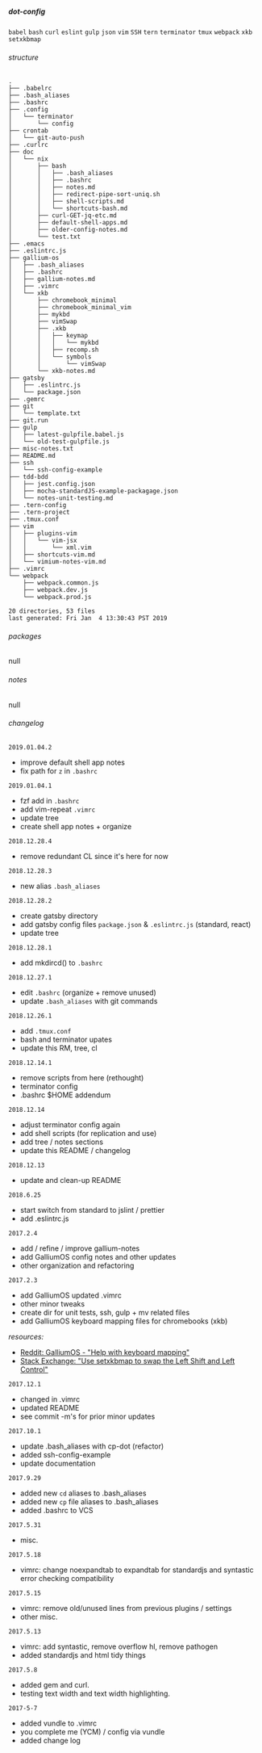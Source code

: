 ##### dot-config 
`babel`
`bash`
`curl`
`eslint`
`gulp`
`json`
`vim`
`SSH`
`tern` 
`terminator`
`tmux`
`webpack`
`xkb`
`setxkbmap`

###### structure
```
.
├── .babelrc
├── .bash_aliases
├── .bashrc
├── .config
│   └── terminator
│       └── config
├── crontab
│   └── git-auto-push
├── .curlrc
├── doc
│   └── nix
│       ├── bash
│       │   ├── .bash_aliases
│       │   ├── .bashrc
│       │   ├── notes.md
│       │   ├── redirect-pipe-sort-uniq.sh
│       │   ├── shell-scripts.md
│       │   └── shortcuts-bash.md
│       ├── curl-GET-jq-etc.md
│       ├── default-shell-apps.md
│       ├── older-config-notes.md
│       └── test.txt
├── .emacs
├── .eslintrc.js
├── gallium-os
│   ├── .bash_aliases
│   ├── .bashrc
│   ├── gallium-notes.md
│   ├── .vimrc
│   └── xkb
│       ├── chromebook_minimal
│       ├── chromebook_minimal_vim
│       ├── mykbd
│       ├── vimSwap
│       ├── .xkb
│       │   ├── keymap
│       │   │   └── mykbd
│       │   ├── recomp.sh
│       │   └── symbols
│       │       └── vimSwap
│       └── xkb-notes.md
├── gatsby
│   ├── .eslintrc.js
│   └── package.json
├── .gemrc
├── git
│   └── template.txt
├── git.run
├── gulp
│   ├── latest-gulpfile.babel.js
│   └── old-test-gulpfile.js
├── misc-notes.txt
├── README.md
├── ssh
│   └── ssh-config-example
├── tdd-bdd
│   ├── jest.config.json
│   ├── mocha-standardJS-example-packagage.json
│   └── notes-unit-testing.md
├── .tern-config
├── .tern-project
├── .tmux.conf
├── vim
│   ├── plugins-vim
│   │   └── vim-jsx
│   │       └── xml.vim
│   ├── shortcuts-vim.md
│   └── vimium-notes-vim.md
├── .vimrc
└── webpack
    ├── webpack.common.js
    ├── webpack.dev.js
    └── webpack.prod.js

20 directories, 53 files
last generated: Fri Jan  4 13:30:43 PST 2019
```
###### packages
null
###### notes
null
###### changelog
`2019.01.04.2`
  - improve default shell app notes
  - fix path for `z` in `.bashrc`


`2019.01.04.1`
  - fzf add in `.bashrc`
  - add vim-repeat `.vimrc`
  - update tree
  - create shell app notes + organize


`2018.12.28.4`
  - remove redundant CL since it's here for now


`2018.12.28.3`
  - new alias `.bash_aliases`


`2018.12.28.2`
  - create gatsby directory
  - add gatsby config files `package.json` & `.eslintrc.js` (standard, react)
  - update tree


`2018.12.28.1`
  - add mkdircd() to `.bashrc`


`2018.12.27.1`
  - edit `.bashrc` (organize + remove unused)
  - update `.bash_aliases` with git commands


`2018.12.26.1`
  - add `.tmux.conf`
  - bash and terminator upates 
  - update this RM, tree, cl


`2018.12.14.1`
  - remove scripts from here (rethought)
  - terminator config
  - .bashrc $HOME addendum


`2018.12.14`
  - adjust terminator config again
  - add shell scripts (for replication and use)
  - add tree / notes sections
  - update this README / changelog

`2018.12.13`
- update and clean-up README

`2018.6.25`
- start switch from standard to jslint / prettier
- add .eslintrc.js

`2017.2.4`
- add / refine / improve gallium-notes
- add GalliumOS config notes and other updates
- other organization and refactoring

`2017.2.3`
- add GalliumOS updated .vimrc
- other minor tweaks
- create dir for unit tests, ssh, gulp + mv related files
- add GalliumOS keyboard mapping files for chromebooks (xkb)

*resources:*

- [Reddit: GalliumOS - "Help with keyboard mapping"](https://www.reddit.com/r/GalliumOS/comments/7fj1wl/help_with_keyboard_mapping/)
- [Stack Exchange: "Use setxkbmap to swap the Left Shift and Left Control"](https://unix.stackexchange.com/questions/65507/use-setxkbmap-to-swap-the-left-shift-and-left-control/65600)

`2017.12.1`
- changed <leader> in .vimrc
- updated README
- see commit -m's for prior minor updates

`2017.10.1`
- update .bash_aliases with cp-dot (refactor)
- added ssh-config-example
- update documentation

`2017.9.29`
- added new `cd` aliases to .bash_aliases
- added new `cp` file aliases to .bash_aliases
- added .bashrc to VCS

`2017.5.31`
- misc. 

`2017.5.18`
- vimrc: change noexpandtab to expandtab for standardjs and syntastic error checking compatibility

`2017.5.15`
- vimrc: remove old/unused lines from previous plugins / settings
- other misc.

`2017.5.13`
- vimrc: add syntastic, remove overflow hl, remove pathogen
- added standardjs and html tidy things

`2017.5.8`
- added gem and curl.
- testing text width and text width highlighting.

`2017-5-7`
- added vundle to .vimrc
- you complete me (YCM) / config via vundle
- added change log
